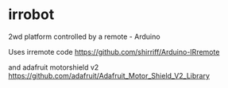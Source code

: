 irrobot
=======

2wd platform controlled by a remote -  Arduino

Uses irremote code https://github.com/shirriff/Arduino-IRremote

and adafruit motorshield v2 https://github.com/adafruit/Adafruit_Motor_Shield_V2_Library
